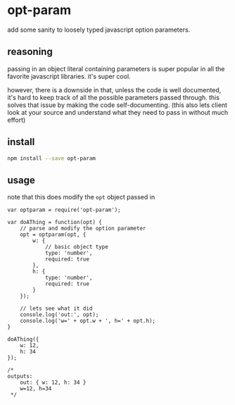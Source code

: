 # opt-param

add some sanity to loosely typed javascript option parameters.

## reasoning

passing in an object literal containing parameters is super popular in all the favorite javascript libraries. it's super cool.

however, there is a downside in that, unless the code is well documented, it's hard to keep track of all the possible parameters passed through. this solves that issue by making the code self-documenting. (this also lets client look at your source and understand what they need to pass in without much effort)

## install

```sh
npm install --save opt-param
```

## usage

note that this does modify the `opt` object passed in

    var optparam = require('opt-param');

    var doAThing = function(opt) {
        // parse and modify the option parameter
        opt = optparam(opt, {
            w: {
                // basic object type
                type: 'number',
                required: true
            },
            h: {
                type: 'number',
                required: true
            }
        });

        // lets see what it did
        console.log('out:', opt);
        console.log('w=' + opt.w + ', h=' + opt.h);
    }

    doAThing({
        w: 12,
        h: 34
    });

    /*
    outputs:
        out: { w: 12, h: 34 }
        w=12, h=34
     */